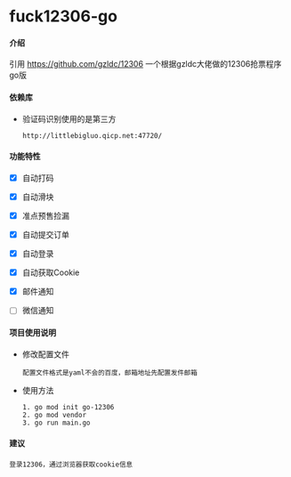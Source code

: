 # fuck12306-go

#### 介绍
引用
https://github.com/gzldc/12306
一个根据gzldc大佬做的12306抢票程序go版


#### 依赖库

- 验证码识别使用的是第三方

  ```
  http://littlebigluo.qicp.net:47720/
  ```

#### 功能特性
- [x] 自动打码
- [x] 自动滑块
- [x] 准点预售捡漏
- [x] 自动提交订单
- [x] 自动登录
- [x] 自动获取Cookie
- [x] 邮件通知
- [ ] 微信通知


#### 项目使用说明
- 修改配置文件

  ```
  配置文件格式是yaml不会的百度，邮箱地址先配置发件邮箱
  ```

- 使用方法

  ```
  1. go mod init go-12306
  2. go mod vendor
  3. go run main.go
  ```

#### 建议

```
登录12306，通过浏览器获取cookie信息
```
